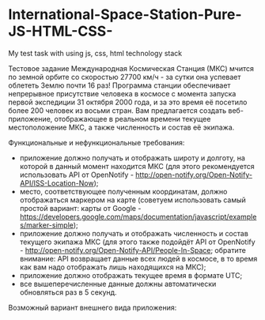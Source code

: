 # International-Space-Station-Pure-JS-HTML-CSS-
My test task with using js, css, html technology stack

Тестовое задание
Международная Космическая Станция (МКС) мчится по земной орбите со скоростью 27700 км/ч - за сутки она успевает облететь Землю почти 16 раз! Программа станции обеспечивает непрерывное присутствие человека в космосе с момента запуска первой экспедиции 31 октября 2000 года, и за это время её посетило более 200 человек из восьми стран. 
Вам предлагается создать веб-приложение, отображающее в реальном времени текущее местоположение МКС, а также численность и состав её экипажа.

Функциональные и нефункциональные требования:
-	приложение должно получать и отображать широту и долготу, на которой в данный момент находится МКС (для этого рекомендуется использовать API от OpenNotify - http://open-notify.org/Open-Notify-API/ISS-Location-Now);
-	место, соответствующее полученным координатам, должно отображаться маркером на карте (советуем использовать самый простой вариант: карты от Google - https://developers.google.com/maps/documentation/javascript/examples/marker-simple);
-	приложение должно получать и отображать численность и состав текущего экипажа МКС (для этого также подойдёт API от OpenNotify - http://open-notify.org/Open-Notify-API/People-In-Space; обратите внимание: API возвращает данные всех людей в космосе, в то время как вам надо отображать лишь находящихся на МКС);
-	приложение должно отображать текущее время в формате UTC;
-	все вышеперечисленные данные должны автоматически обновляться раз в 5 секунд.

Возможный вариант внешнего вида приложения:
 
